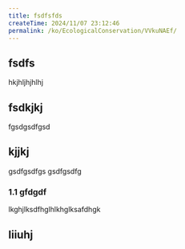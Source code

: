 ```yaml
---
title: fsdfsfds
createTime: 2024/11/07 23:12:46
permalink: /ko/EcologicalConservation/VVkuNAEf/
---
```


## fsdfs
hkjhljhjhlhj
## fsdkjkj

fgsdgsdfgsd

## kjjkj

gsdfgsdfgs
gsdfgsdfg

### 1.1 gfdgdf


lkghjlksdfhglhlkhglksafdhgk

## liiuhj

